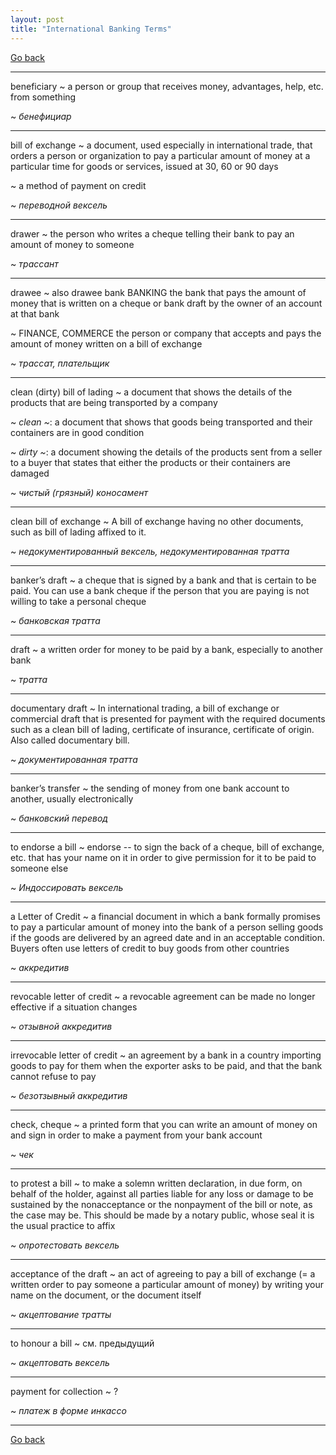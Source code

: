 ```yaml
---
layout: post
title: "International Banking Terms"
---
```


[Go back](https://teu5us.github.io)

------

beneficiary
  ~ a person or group that receives money, advantages, help, etc. from something

  ~ *бенефициар*

------

bill of exchange
  ~ a document, used especially in international trade, that orders a person or organization to pay a particular amount of money at a particular time for goods or services, issued at 30, 60 or 90 days

  ~ a method of payment on credit

  ~ *переводной вексель*

------

drawer
  ~ the person who writes a cheque telling their bank to pay an amount of money to someone

  ~ *трассант*

------

drawee
  ~ also drawee bank BANKING the bank that pays the amount of money that is written on a cheque or bank draft by the owner of an account at that bank

  ~ FINANCE, COMMERCE the person or company that accepts and pays the amount of money written on a bill of exchange

  ~ *трассат, плательщик*

------

clean (dirty) bill of lading
  ~ a document that shows the details of the products that are being transported by a company

  ~ *clean ~*: a document that shows that goods being transported and their containers are in good condition

  ~ *dirty ~*: a document showing the details of the products sent from a seller to a buyer that states that either the products or their containers are damaged

  ~ *чистый (грязный) коносамент*

------

clean bill of exchange
  ~ A bill of exchange having no other documents, such as bill of lading affixed to it.

  ~ *недокументированный вексель, недокументированная тратта*

------

banker’s draft
  ~ a cheque that is signed by a bank and that is certain to be paid. You can use a bank cheque if the person that you are paying is not willing to take a personal cheque

  ~ *банковская тратта*

------

draft
  ~ a written order for money to be paid by a bank, especially to another bank

  ~ *тратта*

------

documentary draft
  ~ In international trading, a bill of exchange or commercial draft that is presented for payment with the required documents such as a clean bill of lading, certificate of insurance, certificate of origin. Also called documentary bill.

  ~ *документированная тратта*

------

banker’s transfer
  ~ the sending of money from one bank account to another, usually electronically

  ~ *банковский перевод*

------

to endorse a bill
  ~ endorse -- to sign the back of a cheque, bill of exchange, etc. that has your name on it in order to give permission for it to be paid to someone else

  ~ *Индоссировать вексель*

------

a Letter of Credit
  ~ a financial document in which a bank formally promises to pay a particular amount of money into the bank of a person selling goods if the goods are delivered by an agreed date and in an acceptable condition. Buyers often use letters of credit to buy goods from other countries

  ~ *аккредитив*

------

revocable letter of credit
  ~ a revocable agreement can be made no longer effective if a situation changes

  ~ *отзывной аккредитив*

------

irrevocable letter of  credit
  ~ an agreement by a bank in a country importing goods to pay for them when the exporter asks to be paid, and that the bank cannot refuse to pay

  ~ *безотзывный аккредитив*

------

check, cheque
  ~ a printed form that you can write an amount of money on and sign in order to make a payment from your bank account

  ~ *чек*

------

to protest a bill
  ~ to make a solemn written declaration, in due form, on behalf of the holder, against all parties liable for any loss or damage to be sustained by the nonacceptance or the nonpayment of the bill or note, as the case may be. This should be made by a notary public, whose seal it is the usual practice to affix

  ~ *опротестовать вексель*

------

acceptance of the draft
  ~ an act of agreeing to pay a bill of exchange (= a written order to pay someone a particular amount of money) by writing your name on the document, or the document itself

  ~ *акцептование тратты*

------

to honour a bill
  ~ см. предыдущий

  ~ *акцептовать вексель*

------

payment for collection
  ~ ?

  ~ *платеж в форме инкассо*

-------

[Go back](https://teu5us.github.io)
